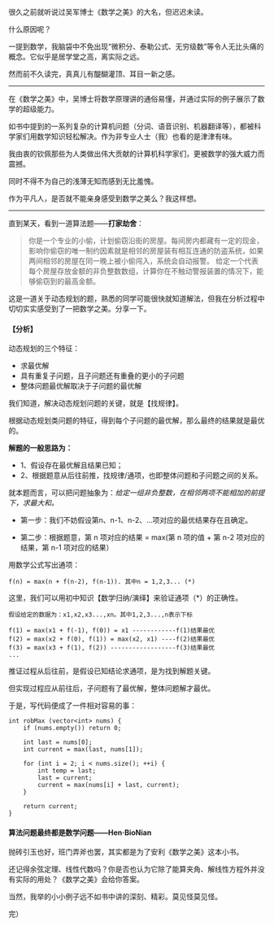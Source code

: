 很久之前就听说过吴军博士《数学之美》的大名，但迟迟未读。

什么原因呢？

一提到数学，我脑袋中不免出现“微积分、泰勒公式、无穷级数”等令人无比头痛的概念。它似乎是居学堂之高，离实际之远。

然而前不久读完，真真儿有醍醐灌顶、耳目一新之感。

----


在《数学之美》中，吴博士将数学原理讲的通俗易懂，并通过实际的例子展示了数学的超级能力。

如书中提到的一系列复杂的计算机问题（分词、语音识别、机器翻译等），都被科学家们用数学知识轻松解决。作为非专业人士（我）也看的是津津有味。

我由衷的钦佩那些为人类做出伟大贡献的计算机科学家们，更被数学的强大威力而震撼。

同时不得不为自己的浅薄无知而感到无比羞愧。

作为平凡人，是否就不能亲身感受到数学之美么？我这样想。

----

直到某天，看到一道算法题——**打家劫舍**：

>你是一个专业的小偷，计划偷窃沿街的房屋。每间房内都藏有一定的现金，影响你偷窃的唯一制约因素就是相邻的房屋装有相互连通的防盗系统，如果两间相邻的房屋在同一晚上被小偷闯入，系统会自动报警。
>给定一个代表每个房屋存放金额的非负整数数组，计算你在不触动警报装置的情况下，能够偷窃到的最高金额。

这是一道关于动态规划的题，熟悉的同学可能很快就知道解法，但我在分析过程中切切实实感受到了一把数学之美。分享一下。

#### 【分析】

动态规划的三个特征：
  *    求最优解
  *    具有重复子问题，且子问题还有重叠的更小的子问题
  *    整体问题最优解取决于子问题的最优解

我们知道，解决动态规划问题的关键，就是【找规律】。

根据动态规划类问题的特征，得到每个子问题的最优解，那么最终的结果就是最优的。

**解题的一般思路为：**
*    1、假设存在最优解且结果已知；
*    2、根据题意从后往前推，找规律/通项，也即整体问题和子问题之间的关系。

就本题而言，可以把问题抽象为：*给定一组非负整数，在相邻两项不能相加的前提下，求最大和。*

*    第一步：我们不妨假设第n、n-1、n-2、...项对应的最优结果存在且确定。

*    第二步：根据题意，第 n 项对应的结果 = max(第 n 项的值 + 第 n-2 项对应的结果，第 n-1 项对应的结果）

用数学公式写出通项：
````
f(n) = max(n + f(n-2), f(n-1)). 其中n = 1,2,3... (*)
````
这里，我们可以用初中知识【数学归纳/演绎】来验证通项（*）的正确性。

````
假设给定的数据为：x1,x2,x3...,xn。其中1,2,3...,n表示下标

f(1) = max(x1 + f(-1), f(0)) = x1 ------------f(1)结果最优
f(2) = max(x2 + f(0), f(1)) = max(x2, x1) ----f(2)结果最优
f(3) = max(x3 + f(1), f(2)) ------------------f(3)结果最优
...

````
推证过程从后往前，是假设已知结论求通项，是为找到解题关键。

但实现过程应从前往后，子问题有了最优解，整体问题解才最优。

于是，写代码便成了一件相对容易的事：

````
int robMax (vector<int> nums) {
    if (nums.empty()) return 0;

    int last = nums[0];
    int current = max(last, nums[1]);

    for (int i = 2; i < nums.size(); ++i) {
        int temp = last;
        last = current;
        current = max(nums[i] + last, current);
    }

    return current;
}
````

#### 算法问题最终都是数学问题——Hen·BioNian

抛砖引玉也好，班门弄斧也罢，其实都是为了安利《数学之美》这本小书。

还记得余弦定理、线性代数吗？你是否也认为它除了能算夹角、解线性方程外并没有实际的用处？《数学之美》会给你答案。

当然，我举的小小例子远不如书中讲的深刻、精彩。莫见怪莫见怪。

完）